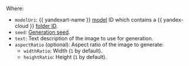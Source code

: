 Where:

* `modelUri`: {{ yandexart-name }} [model](../../../ai-studio/concepts/generation/models.md) ID which contains a {{ yandex-cloud }} [folder ID](../../../resource-manager/operations/folder/get-id.md).
* `seed`: [Generation seed](../../../ai-studio/concepts/generation/index.md).
* `text`: Text description of the image to use for generation.
* `aspectRatio` (optional): Aspect ratio of the image to generate:
	* `widthRatio`: Width (`1` by default).
	* `heightRatio`: Height (`1` by default).
